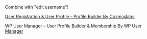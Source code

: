 Combine with "edit username"!

[User Registration & User Profile – Profile Builder By Cozmoslabs](https://wordpress.org/plugins/profile-builder/)

[WP User Manager – User Profile Builder & Membership By WP User Manager](https://wordpress.org/plugins/profile-builder/)
